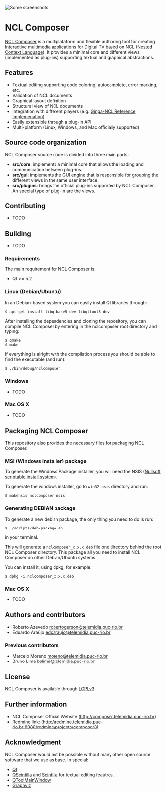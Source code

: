 ![Some screenshots](http://composer.telemidia.puc-rio.br/_media/screenshot/nclcomposer.png)

# NCL Composer
[NCL Composer](http://composer.telemidia.puc-rio.br) is a multiplataform and
flexible authoring tool for creating Interactive multimedia applications for
Digital TV based on NCL ([Nested Context Language](http://www.ncl.org.br)).
It provides a minimal core and different views (implemented as plug-ins)
supporting textual and graphical abstractions.

## Features
  * Textual editing supporting code coloring, autocomplete, error marking,
    etc.
  * Validation of NCL documents
  * Graphical layout definition
  * Structural view of NCL documents
  * Integration with different players (e.g. [Ginga-NCL Reference
    Implemenation](http://www.ginga.org.br))
  * Easily extensible through a plug-in API
  * Multi-platform (Linux, Windows, and Mac officially supported)

## Source code organization
NCL Composer source code is divided into three main parts:
  * __src/core__: implements a minimal core that allows the loading and
    communication between plug-ins.
  * __src/gui__: implements the GUI engine that is responsible for grouping the
    different views in the same user interface.
  * __src/plugins__: brings the official plug-ins supported by NCL Composer. An
    special type of plug-in are the views.

## Contributing

  * TODO

## Building

  * TODO

### Requirements
The main requirement for NCL Composer is:

  * Qt >= 5.2

### Linux (Debian/Ubuntu)
In an Debian-based system you can easily install Qt libraries through:

    $ apt-get install libqtbase5-dev libqttool5-dev

After installing the dependencies and cloning the repository, you can compile
NCL Composer by entering in the nclcomposer root directory and typing:

    $ qmake
    $ make

If everything is alright with the compilation process you should be able to
find the executable (and run):

    $ ./bin/debug/nclcomposer

### Windows
  * TODO

### Mac OS X
  * TODO

## Packaging NCL Composer
This repository also provides the necessary files for packaging NCL Composer.

### MSI (Windows installer) package
To generate the Windows Package installer, you will need the NSIS ([Nullsoft 
scriptable install system](http://nsis.sourceforge.net/)).

To generate the windows installer, go to `win32-nsis` directory and run:

    $ makensis nclcomposer.nsis

### Generating DEBIAN package
To generate a new debian package, the only thing you need to do is run:
  
    $ ./scripts/deb-package.sh
  
in your terminal.

This will generate a `nclcomposer_x.x.x.deb` file one directory behind the root
NCL Composer directory. This package all you need to install NCL Composer on 
other Debian/Ubuntu systems.

You can install it, using dpkg, for example:

    $ dpkg -i nclcomposer_x.x.x.deb

### Mac OS X

  * TODO

## Authors and contributors
  * Roberto Azevedo <robertogerson@telemidia.puc-rio.br>
  * Eduardo Araújo <edcaraujo@telemidia.puc-rio.br>

### Previous contributors
  * Marcelo Moreno <moreno@telemidia.puc-rio.br>
  * Bruno Lima <bslima@telemidia.puc-rio.br>

## License

NCL Composer is available through
[LGPLv3](http://www.gnu.org/licenses/lgpl-3.0.html).

## Further information
  * NCL Composer Official Website (http://composer.telemidia.puc-rio.br)
  * Redmine link:
    (http://redmine.telemidia.puc-rio.br:8080/redmine/projects/composer3)

## Acknowledgment

NCL Composer would not be possible without many other open source software that
we use as base.  In special:

  * [Qt](http://qt.io)
  * [QScintilla](https://riverbankcomputing.com/software/qscintilla/intro) and
    [Scintilla](http://www.scintilla.org/) for textual editing feautres.
  * [QToolMainWindow](https://github.com/Riateche/toolwindowmanager)
  * [Graphviz](http://www.graphviz.org)


